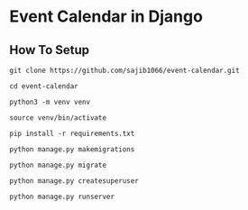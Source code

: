 # Event Calendar in Django

## How To Setup
```
git clone https://github.com/sajib1066/event-calendar.git
```
```
cd event-calendar
```
```
python3 -m venv venv
```
```
source venv/bin/activate
```
```
pip install -r requirements.txt
```
```
python manage.py makemigrations
```
```
python manage.py migrate
```
```
python manage.py createsuperuser
```
```
python manage.py runserver
```
